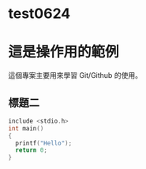 # test0624
# 這是操作用的範例

這個專案主要用來學習 Git/Github 的使用。

## 標題二
```c
include <stdio.h>
int main()
{
  printf("Hello");
  return 0;
}
```
